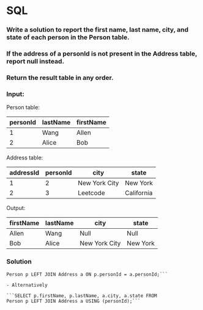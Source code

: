 # SQL 

### Write a solution to report the first name, last name, city, and state of each person in the Person table. 
### If the address of a personId is not present in the Address table, report null instead.
### Return the result table in any order.

### Input: 

Person table:

| personId | lastName | firstName |
|----------|----------|-----------|
| 1        | Wang     | Allen     |
| 2        | Alice    | Bob       |

Address table:

| addressId | personId | city          | state      |
|-----------|----------|---------------|------------|
| 1         | 2        | New York City | New York   |
| 2         | 3        | Leetcode      | California |

Output:

| firstName | lastName | city          | state    |
|-----------|----------|---------------|----------|
| Allen     | Wang     | Null          | Null     |
| Bob       | Alice    | New York City | New York |



### Solution 

```SELECT p.firstName, p.lastName, a.city, a.state FROM 
Person p LEFT JOIN Address a ON p.personId = a.personId;```

- Alternatively

```SELECT p.firstName, p.lastName, a.city, a.state FROM 
Person p LEFT JOIN Address a USING (personId);```